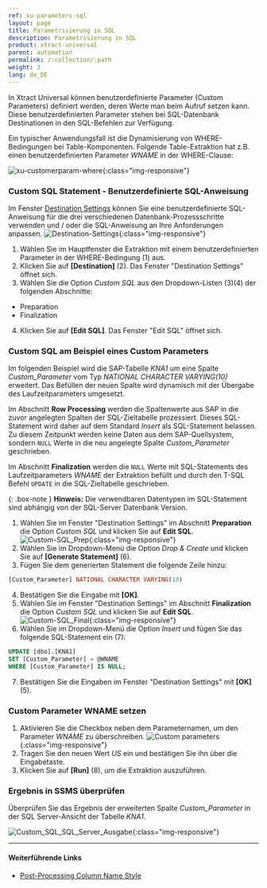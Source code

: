 ```yaml
---
ref: xu-parameters-sql
layout: page
title: Parametrisierung in SQL
description: Parametrisierung in SQL
product: xtract-universal
parent: automation
permalink: /:collection/:path
weight: 3
lang: de_DE
---
```

In Xtract Universal können benutzerdefinierte Parameter (Custom Parameters) definiert werden, deren Werte man beim Aufruf setzen kann. 
Diese benutzerdefinierten Parameter stehen bei SQL-Datenbank Destinationen in den SQL-Befehlen zur Verfügung. 

Ein typischer Anwendungsfall ist die Dynamisierung von WHERE-Bedingungen bei Table-Komponenten. 
Folgende Table-Extraktion hat z.B. einen benutzerdefinierten Parameter *WNAME* in der WHERE-Clause:

![xu-customerparam-where](/img/content/xu/automation/where_condition_custom_parameter.png){:class="img-responsive"}

### Custom SQL Statement - Benutzerdefinierte SQL-Anweisung

Im Fenster [Destination Settings](../xu-destinationen/microsoft-sql-server/sql-server-einstellungen#destination-settings-öffnen) können Sie eine benutzerdefinierte SQL-Anweisung für die drei verschiedenen Datenbank-Prozessschritte verwenden und / oder die SQL-Anweisung an Ihre Anforderungen anpassen.
![Destination-Settings](/img/content/xu/automation/destination_settings_runtime_parameter.png){:class="img-responsive"}

1. Wählen Sie im Hauptfenster die Extraktion mit einem benutzerdefinierten Parameter in der WHERE-Bedingung (1) aus.
2. Klicken Sie auf **[Destination]** (2). Das Fenster "Destination Settings" öffnet sich.
3. Wählen Sie die Option *Custom SQL* aus den Dropdown-Listen (3)(4) der folgenden Abschnitte:
- Preparation 
- Finalization
4. Klicken Sie auf **[Edit SQL]**. Das Fenster "Edit SQL" öffnet sich.

### Custom SQL am Beispiel eines Custom Parameters
Im folgenden Beispiel wird die SAP-Tabelle *KNA1* um eine Spalte *Custom_Parameter* vom Typ *NATIONAL CHARACTER VARYING(10)* erweitert. 
Das Befüllen der neuen Spalte wird dynamisch mit der Übergabe des Laufzeitparameters umgesetzt.

Im Abschnitt **Row Processing** werden die Spaltenwerte aus SAP in die zuvor angelegten Spalten der SQL-Zieltabelle prozessiert. Dieses SQL-Statement wird daher auf dem Standard *Insert* als SQL-Statement belassen. 
Zu diesem Zeitpunkt werden keine Daten aus dem SAP-Quellsystem, sondern `NULL` Werte in die neu angelegte Spalte *Custom_Parameter* geschrieben.

Im Abschnitt **Finalization** werden die `NULL` Werte mit SQL-Statements des Laufzeitparameters *WNAME* der Extraktion befüllt und durch den T-SQL Befehl `UPDATE` in die SQL-Zieltabelle geschrieben.

{: .box-note }
**Hinweis:** Die verwendbaren Datentypen im SQL-Statement sind abhängig von der SQL-Server Datenbank Version.

1. Wählen Sie im Fenster "Destination Settings" im Abschnitt **Preparation** die Option *Custom SQL* und klicken Sie auf **Edit SQL**.
![Custom-SQL_Prep](/img/content/xu/automation/custom_sql_preparation_statement_runtime_parameter.png){:class="img-responsive"}
2. Wählen Sie im Dropdown-Menü die Option *Drop & Create* und klicken Sie auf **[Generate Statement]** (6). 
3. Fügen Sie dem generierten Statement die folgende Zeile hinzu:
```sql
[Custom_Parameter] NATIONAL CHARACTER VARYING(10)
```
4. Bestätigen Sie die Eingabe mit **[OK]**. 
5. Wählen Sie im Fenster "Destination Settings" im Abschnitt **Finalization** die Option *Custom SQL* und klicken Sie auf **Edit SQL**.
![Custom-SQL_Final](/img/content/xu/automation/custom_sql_finalization_statement_custom_parameter.png){:class="img-responsive"}
6. Wählen Sie im Dropdown-Menü die Option *Insert* und fügen Sie das folgende SQL-Statement ein (7):
```sql
UPDATE [dbo].[KNA1] 
SET [Custom_Parameter] = @WNAME 
WHERE [Custom_Parameter] IS NULL; 
```
7. Bestätigen Sie die Eingaben im Fenster "Destination Settings" mit **[OK]** (5). 

### Custom Parameter WNAME setzen

1. Aktivieren Sie die Checkbox neben dem Parameternamen, um den Parameter *WNAME* zu überschreiben.
![Custom parameters](/img/content/xu/automation/runtime_parameter_wname.png){:class="img-responsive"}
2. Tragen Sie den neuen Wert *US* ein und bestätigen Sie ihn über die Eingabetaste.
3. Klicken Sie auf **[Run]** (8), um die Extraktion auszuführen.

### Ergebnis in SSMS überprüfen

Überprüfen Sie das Ergebnis der erweiterten Spalte *Custom_Parameter* in der SQL Server-Ansicht der Tabelle *KNA1*.

![Custom_SQL_SQL_Server_Ausgabe](/img/content/xu/automation/sql_server_ansicht_extraction_date_spalte_custom_parameter.png){:class="img-responsive"}

***********
#### Weiterführende Links
- [Post-Processing Column Name Style](https://kb.theobald-software.com/xtract-universal/adjust-column-name-style)
